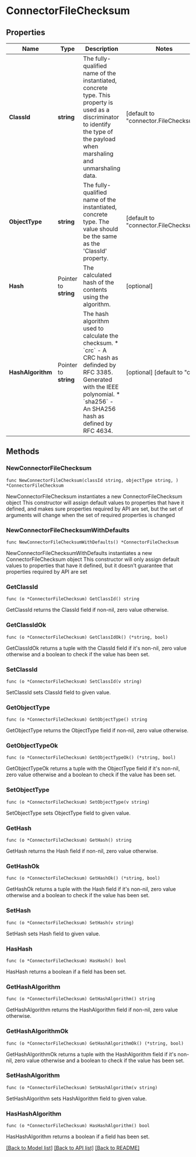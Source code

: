 # ConnectorFileChecksum

## Properties

Name | Type | Description | Notes
------------ | ------------- | ------------- | -------------
**ClassId** | **string** | The fully-qualified name of the instantiated, concrete type. This property is used as a discriminator to identify the type of the payload when marshaling and unmarshaling data. | [default to "connector.FileChecksum"]
**ObjectType** | **string** | The fully-qualified name of the instantiated, concrete type. The value should be the same as the &#39;ClassId&#39; property. | [default to "connector.FileChecksum"]
**Hash** | Pointer to **string** | The calculated hash of the contents using the algorithm. | [optional] 
**HashAlgorithm** | Pointer to **string** | The hash algorithm used to calculate the checksum. * &#x60;crc&#x60; - A CRC hash as definded by RFC 3385. Generated with the IEEE polynomial. * &#x60;sha256&#x60; - An SHA256 hash as defined by RFC 4634. | [optional] [default to "crc"]

## Methods

### NewConnectorFileChecksum

`func NewConnectorFileChecksum(classId string, objectType string, ) *ConnectorFileChecksum`

NewConnectorFileChecksum instantiates a new ConnectorFileChecksum object
This constructor will assign default values to properties that have it defined,
and makes sure properties required by API are set, but the set of arguments
will change when the set of required properties is changed

### NewConnectorFileChecksumWithDefaults

`func NewConnectorFileChecksumWithDefaults() *ConnectorFileChecksum`

NewConnectorFileChecksumWithDefaults instantiates a new ConnectorFileChecksum object
This constructor will only assign default values to properties that have it defined,
but it doesn't guarantee that properties required by API are set

### GetClassId

`func (o *ConnectorFileChecksum) GetClassId() string`

GetClassId returns the ClassId field if non-nil, zero value otherwise.

### GetClassIdOk

`func (o *ConnectorFileChecksum) GetClassIdOk() (*string, bool)`

GetClassIdOk returns a tuple with the ClassId field if it's non-nil, zero value otherwise
and a boolean to check if the value has been set.

### SetClassId

`func (o *ConnectorFileChecksum) SetClassId(v string)`

SetClassId sets ClassId field to given value.


### GetObjectType

`func (o *ConnectorFileChecksum) GetObjectType() string`

GetObjectType returns the ObjectType field if non-nil, zero value otherwise.

### GetObjectTypeOk

`func (o *ConnectorFileChecksum) GetObjectTypeOk() (*string, bool)`

GetObjectTypeOk returns a tuple with the ObjectType field if it's non-nil, zero value otherwise
and a boolean to check if the value has been set.

### SetObjectType

`func (o *ConnectorFileChecksum) SetObjectType(v string)`

SetObjectType sets ObjectType field to given value.


### GetHash

`func (o *ConnectorFileChecksum) GetHash() string`

GetHash returns the Hash field if non-nil, zero value otherwise.

### GetHashOk

`func (o *ConnectorFileChecksum) GetHashOk() (*string, bool)`

GetHashOk returns a tuple with the Hash field if it's non-nil, zero value otherwise
and a boolean to check if the value has been set.

### SetHash

`func (o *ConnectorFileChecksum) SetHash(v string)`

SetHash sets Hash field to given value.

### HasHash

`func (o *ConnectorFileChecksum) HasHash() bool`

HasHash returns a boolean if a field has been set.

### GetHashAlgorithm

`func (o *ConnectorFileChecksum) GetHashAlgorithm() string`

GetHashAlgorithm returns the HashAlgorithm field if non-nil, zero value otherwise.

### GetHashAlgorithmOk

`func (o *ConnectorFileChecksum) GetHashAlgorithmOk() (*string, bool)`

GetHashAlgorithmOk returns a tuple with the HashAlgorithm field if it's non-nil, zero value otherwise
and a boolean to check if the value has been set.

### SetHashAlgorithm

`func (o *ConnectorFileChecksum) SetHashAlgorithm(v string)`

SetHashAlgorithm sets HashAlgorithm field to given value.

### HasHashAlgorithm

`func (o *ConnectorFileChecksum) HasHashAlgorithm() bool`

HasHashAlgorithm returns a boolean if a field has been set.


[[Back to Model list]](../README.md#documentation-for-models) [[Back to API list]](../README.md#documentation-for-api-endpoints) [[Back to README]](../README.md)


